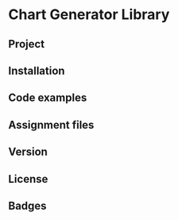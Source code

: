 # Chart Generator Library
## Project
<!-- Screenshots! -->
  
  
## Installation


## Code examples
<!-- Table of valid options values -->
<!-- Table of valid data values -->
<!-- Data object example -->
<!-- Options object example -->
<!-- Method call examples -->

<!-- CSS injection example -->


## Assignment files


## Version


## License


## Badges
